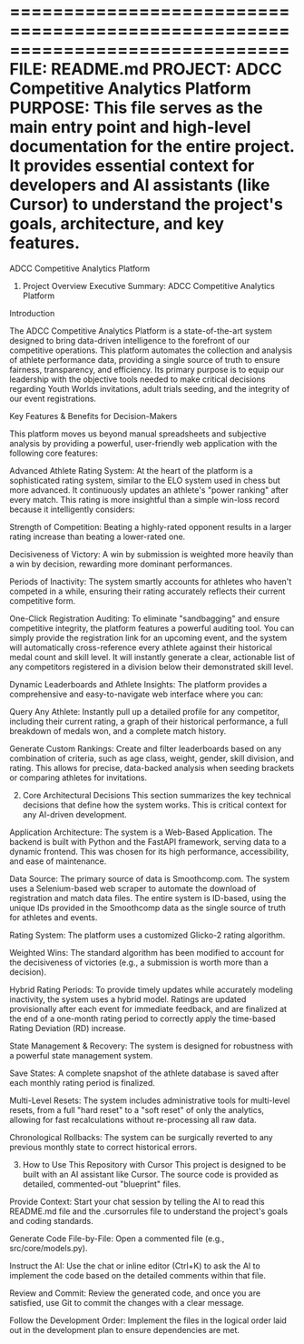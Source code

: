 ==============================================================================
FILE: README.md
PROJECT: ADCC Competitive Analytics Platform
PURPOSE:
This file serves as the main entry point and high-level documentation for
the entire project. It provides essential context for developers and AI
assistants (like Cursor) to understand the project's goals, architecture,
and key features.
==============================================================================
ADCC Competitive Analytics Platform
1. Project Overview
Executive Summary: ADCC Competitive Analytics Platform

Introduction

The ADCC Competitive Analytics Platform is a state-of-the-art system designed to bring data-driven intelligence to the forefront of our competitive operations. This platform automates the collection and analysis of athlete performance data, providing a single source of truth to ensure fairness, transparency, and efficiency. Its primary purpose is to equip our leadership with the objective tools needed to make critical decisions regarding Youth Worlds invitations, adult trials seeding, and the integrity of our event registrations.

Key Features & Benefits for Decision-Makers

This platform moves us beyond manual spreadsheets and subjective analysis by providing a powerful, user-friendly web application with the following core features:

Advanced Athlete Rating System: At the heart of the platform is a sophisticated rating system, similar to the ELO system used in chess but more advanced. It continuously updates an athlete's "power ranking" after every match. This rating is more insightful than a simple win-loss record because it intelligently considers:

Strength of Competition: Beating a highly-rated opponent results in a larger rating increase than beating a lower-rated one.

Decisiveness of Victory: A win by submission is weighted more heavily than a win by decision, rewarding more dominant performances.

Periods of Inactivity: The system smartly accounts for athletes who haven't competed in a while, ensuring their rating accurately reflects their current competitive form.

One-Click Registration Auditing: To eliminate "sandbagging" and ensure competitive integrity, the platform features a powerful auditing tool. You can simply provide the registration link for an upcoming event, and the system will automatically cross-reference every athlete against their historical medal count and skill level. It will instantly generate a clear, actionable list of any competitors registered in a division below their demonstrated skill level.

Dynamic Leaderboards and Athlete Insights: The platform provides a comprehensive and easy-to-navigate web interface where you can:

Query Any Athlete: Instantly pull up a detailed profile for any competitor, including their current rating, a graph of their historical performance, a full breakdown of medals won, and a complete match history.

Generate Custom Rankings: Create and filter leaderboards based on any combination of criteria, such as age class, weight, gender, skill division, and rating. This allows for precise, data-backed analysis when seeding brackets or comparing athletes for invitations.

2. Core Architectural Decisions
This section summarizes the key technical decisions that define how the system works. This is critical context for any AI-driven development.

Application Architecture: The system is a Web-Based Application. The backend is built with Python and the FastAPI framework, serving data to a dynamic frontend. This was chosen for its high performance, accessibility, and ease of maintenance.

Data Source: The primary source of data is Smoothcomp.com. The system uses a Selenium-based web scraper to automate the download of registration and match data files. The entire system is ID-based, using the unique IDs provided in the Smoothcomp data as the single source of truth for athletes and events.

Rating System: The platform uses a customized Glicko-2 rating algorithm.

Weighted Wins: The standard algorithm has been modified to account for the decisiveness of victories (e.g., a submission is worth more than a decision).

Hybrid Rating Periods: To provide timely updates while accurately modeling inactivity, the system uses a hybrid model. Ratings are updated provisionally after each event for immediate feedback, and are finalized at the end of a one-month rating period to correctly apply the time-based Rating Deviation (RD) increase.

State Management & Recovery: The system is designed for robustness with a powerful state management system.

Save States: A complete snapshot of the athlete database is saved after each monthly rating period is finalized.

Multi-Level Resets: The system includes administrative tools for multi-level resets, from a full "hard reset" to a "soft reset" of only the analytics, allowing for fast recalculations without re-processing all raw data.

Chronological Rollbacks: The system can be surgically reverted to any previous monthly state to correct historical errors.

3. How to Use This Repository with Cursor
This project is designed to be built with an AI assistant like Cursor. The source code is provided as detailed, commented-out "blueprint" files.

Provide Context: Start your chat session by telling the AI to read this README.md file and the .cursorrules file to understand the project's goals and coding standards.

Generate Code File-by-File: Open a commented file (e.g., src/core/models.py).

Instruct the AI: Use the chat or inline editor (Ctrl+K) to ask the AI to implement the code based on the detailed comments within that file.

Review and Commit: Review the generated code, and once you are satisfied, use Git to commit the changes with a clear message.

Follow the Development Order: Implement the files in the logical order laid out in the development plan to ensure dependencies are met.